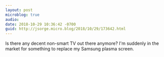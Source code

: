 ```yaml
---
layout: post
microblog: true
audio: 
date: 2018-10-29 10:36:42 -0700
guid: http://jsorge.micro.blog/2018/10/29/173642.html
---
```

Is there any decent non-smart TV out there anymore? I'm suddenly in the market for something to replace my Samsung plasma screen.
